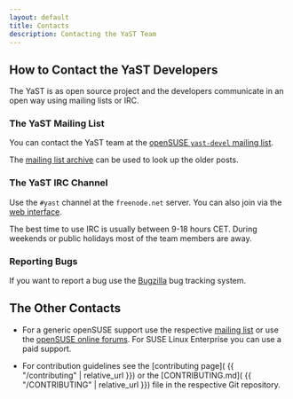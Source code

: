 ```yaml
---
layout: default
title: Contacts
description: Contacting the YaST Team
---
```


## How to Contact the YaST Developers

The YaST is as open source project and the developers communicate in an open
way using mailing lists or IRC.

### The YaST Mailing List

You can contact the YaST team at the [openSUSE `yast-devel` mailing list](
mailto:yast-devel@opensuse.org).

The [mailing list archive](https://lists.opensuse.org/yast-devel/)
can be used to look up the older posts.

### The YaST IRC Channel

Use the `#yast` channel at the `freenode.net` server. You can also join via
the [web interface](http://webchat.freenode.net/?channels=%23yast).

The best time to use IRC is usually between 9-18 hours CET. During weekends
or public holidays most of the team members are away.

### Reporting Bugs

If you want to report a bug use the [Bugzilla](
https://bugzilla.suse.com/enter_bug.cgi?format=guided&product=openSUSE+Factory&component=YaST2)
bug tracking system.


## The Other Contacts

- For a generic openSUSE support use the respective [mailing list](
  https://lists.opensuse.org/) or use the [openSUSE online forums](
  https://forums.opensuse.org/forum.php). For SUSE Linux Enterprise you can
  use a paid support.

- For contribution guidelines see the [contributing page](
  {{ "/contributing" | relative_url }}) or the [CONTRIBUTING.md](
  {{ "/CONTRIBUTING" | relative_url }}) file in the respective Git repository.

